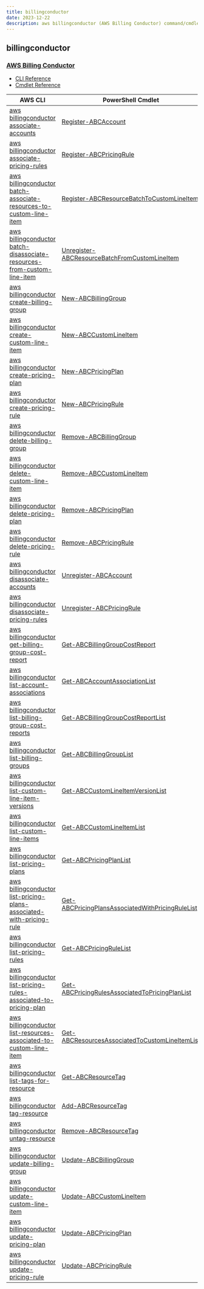 ```yaml
---
title: billingconductor
date: 2023-12-22
description: aws billingconductor (AWS Billing Conductor) command/cmdlet list.
---
```


## billingconductor

### [AWS Billing Conductor](https://aws.amazon.com/aws-cost-management/aws-billing-conductor/)

* [CLI Reference](https://awscli.amazonaws.com/v2/documentation/api/latest/reference/billingconductor/index.html)
* [Cmdlet Reference](https://docs.aws.amazon.com/powershell/latest/reference/items/BillingConductor_cmdlets.html)

|AWS CLI|PowerShell Cmdlet|
|----|----|
|[aws billingconductor associate-accounts](https://awscli.amazonaws.com/v2/documentation/api/latest/reference/billingconductor/associate-accounts.html)|[Register-ABCAccount](https://docs.aws.amazon.com/powershell/latest/reference/items/Register-ABCAccount.html)|
|[aws billingconductor associate-pricing-rules](https://awscli.amazonaws.com/v2/documentation/api/latest/reference/billingconductor/associate-pricing-rules.html)|[Register-ABCPricingRule](https://docs.aws.amazon.com/powershell/latest/reference/items/Register-ABCPricingRule.html)|
|[aws billingconductor batch-associate-resources-to-custom-line-item](https://awscli.amazonaws.com/v2/documentation/api/latest/reference/billingconductor/batch-associate-resources-to-custom-line-item.html)|[Register-ABCResourceBatchToCustomLineItem](https://docs.aws.amazon.com/powershell/latest/reference/items/Register-ABCResourceBatchToCustomLineItem.html)|
|[aws billingconductor batch-disassociate-resources-from-custom-line-item](https://awscli.amazonaws.com/v2/documentation/api/latest/reference/billingconductor/batch-disassociate-resources-from-custom-line-item.html)|[Unregister-ABCResourceBatchFromCustomLineItem](https://docs.aws.amazon.com/powershell/latest/reference/items/Unregister-ABCResourceBatchFromCustomLineItem.html)|
|[aws billingconductor create-billing-group](https://awscli.amazonaws.com/v2/documentation/api/latest/reference/billingconductor/create-billing-group.html)|[New-ABCBillingGroup](https://docs.aws.amazon.com/powershell/latest/reference/items/New-ABCBillingGroup.html)|
|[aws billingconductor create-custom-line-item](https://awscli.amazonaws.com/v2/documentation/api/latest/reference/billingconductor/create-custom-line-item.html)|[New-ABCCustomLineItem](https://docs.aws.amazon.com/powershell/latest/reference/items/New-ABCCustomLineItem.html)|
|[aws billingconductor create-pricing-plan](https://awscli.amazonaws.com/v2/documentation/api/latest/reference/billingconductor/create-pricing-plan.html)|[New-ABCPricingPlan](https://docs.aws.amazon.com/powershell/latest/reference/items/New-ABCPricingPlan.html)|
|[aws billingconductor create-pricing-rule](https://awscli.amazonaws.com/v2/documentation/api/latest/reference/billingconductor/create-pricing-rule.html)|[New-ABCPricingRule](https://docs.aws.amazon.com/powershell/latest/reference/items/New-ABCPricingRule.html)|
|[aws billingconductor delete-billing-group](https://awscli.amazonaws.com/v2/documentation/api/latest/reference/billingconductor/delete-billing-group.html)|[Remove-ABCBillingGroup](https://docs.aws.amazon.com/powershell/latest/reference/items/Remove-ABCBillingGroup.html)|
|[aws billingconductor delete-custom-line-item](https://awscli.amazonaws.com/v2/documentation/api/latest/reference/billingconductor/delete-custom-line-item.html)|[Remove-ABCCustomLineItem](https://docs.aws.amazon.com/powershell/latest/reference/items/Remove-ABCCustomLineItem.html)|
|[aws billingconductor delete-pricing-plan](https://awscli.amazonaws.com/v2/documentation/api/latest/reference/billingconductor/delete-pricing-plan.html)|[Remove-ABCPricingPlan](https://docs.aws.amazon.com/powershell/latest/reference/items/Remove-ABCPricingPlan.html)|
|[aws billingconductor delete-pricing-rule](https://awscli.amazonaws.com/v2/documentation/api/latest/reference/billingconductor/delete-pricing-rule.html)|[Remove-ABCPricingRule](https://docs.aws.amazon.com/powershell/latest/reference/items/Remove-ABCPricingRule.html)|
|[aws billingconductor disassociate-accounts](https://awscli.amazonaws.com/v2/documentation/api/latest/reference/billingconductor/disassociate-accounts.html)|[Unregister-ABCAccount](https://docs.aws.amazon.com/powershell/latest/reference/items/Unregister-ABCAccount.html)|
|[aws billingconductor disassociate-pricing-rules](https://awscli.amazonaws.com/v2/documentation/api/latest/reference/billingconductor/disassociate-pricing-rules.html)|[Unregister-ABCPricingRule](https://docs.aws.amazon.com/powershell/latest/reference/items/Unregister-ABCPricingRule.html)|
|[aws billingconductor get-billing-group-cost-report](https://awscli.amazonaws.com/v2/documentation/api/latest/reference/billingconductor/get-billing-group-cost-report.html)|[Get-ABCBillingGroupCostReport](https://docs.aws.amazon.com/powershell/latest/reference/items/Get-ABCBillingGroupCostReport.html)|
|[aws billingconductor list-account-associations](https://awscli.amazonaws.com/v2/documentation/api/latest/reference/billingconductor/list-account-associations.html)|[Get-ABCAccountAssociationList](https://docs.aws.amazon.com/powershell/latest/reference/items/Get-ABCAccountAssociationList.html)|
|[aws billingconductor list-billing-group-cost-reports](https://awscli.amazonaws.com/v2/documentation/api/latest/reference/billingconductor/list-billing-group-cost-reports.html)|[Get-ABCBillingGroupCostReportList](https://docs.aws.amazon.com/powershell/latest/reference/items/Get-ABCBillingGroupCostReportList.html)|
|[aws billingconductor list-billing-groups](https://awscli.amazonaws.com/v2/documentation/api/latest/reference/billingconductor/list-billing-groups.html)|[Get-ABCBillingGroupList](https://docs.aws.amazon.com/powershell/latest/reference/items/Get-ABCBillingGroupList.html)|
|[aws billingconductor list-custom-line-item-versions](https://awscli.amazonaws.com/v2/documentation/api/latest/reference/billingconductor/list-custom-line-item-versions.html)|[Get-ABCCustomLineItemVersionList](https://docs.aws.amazon.com/powershell/latest/reference/items/Get-ABCCustomLineItemVersionList.html)|
|[aws billingconductor list-custom-line-items](https://awscli.amazonaws.com/v2/documentation/api/latest/reference/billingconductor/list-custom-line-items.html)|[Get-ABCCustomLineItemList](https://docs.aws.amazon.com/powershell/latest/reference/items/Get-ABCCustomLineItemList.html)|
|[aws billingconductor list-pricing-plans](https://awscli.amazonaws.com/v2/documentation/api/latest/reference/billingconductor/list-pricing-plans.html)|[Get-ABCPricingPlanList](https://docs.aws.amazon.com/powershell/latest/reference/items/Get-ABCPricingPlanList.html)|
|[aws billingconductor list-pricing-plans-associated-with-pricing-rule](https://awscli.amazonaws.com/v2/documentation/api/latest/reference/billingconductor/list-pricing-plans-associated-with-pricing-rule.html)|[Get-ABCPricingPlansAssociatedWithPricingRuleList](https://docs.aws.amazon.com/powershell/latest/reference/items/Get-ABCPricingPlansAssociatedWithPricingRuleList.html)|
|[aws billingconductor list-pricing-rules](https://awscli.amazonaws.com/v2/documentation/api/latest/reference/billingconductor/list-pricing-rules.html)|[Get-ABCPricingRuleList](https://docs.aws.amazon.com/powershell/latest/reference/items/Get-ABCPricingRuleList.html)|
|[aws billingconductor list-pricing-rules-associated-to-pricing-plan](https://awscli.amazonaws.com/v2/documentation/api/latest/reference/billingconductor/list-pricing-rules-associated-to-pricing-plan.html)|[Get-ABCPricingRulesAssociatedToPricingPlanList](https://docs.aws.amazon.com/powershell/latest/reference/items/Get-ABCPricingRulesAssociatedToPricingPlanList.html)|
|[aws billingconductor list-resources-associated-to-custom-line-item](https://awscli.amazonaws.com/v2/documentation/api/latest/reference/billingconductor/list-resources-associated-to-custom-line-item.html)|[Get-ABCResourcesAssociatedToCustomLineItemList](https://docs.aws.amazon.com/powershell/latest/reference/items/Get-ABCResourcesAssociatedToCustomLineItemList.html)|
|[aws billingconductor list-tags-for-resource](https://awscli.amazonaws.com/v2/documentation/api/latest/reference/billingconductor/list-tags-for-resource.html)|[Get-ABCResourceTag](https://docs.aws.amazon.com/powershell/latest/reference/items/Get-ABCResourceTag.html)|
|[aws billingconductor tag-resource](https://awscli.amazonaws.com/v2/documentation/api/latest/reference/billingconductor/tag-resource.html)|[Add-ABCResourceTag](https://docs.aws.amazon.com/powershell/latest/reference/items/Add-ABCResourceTag.html)|
|[aws billingconductor untag-resource](https://awscli.amazonaws.com/v2/documentation/api/latest/reference/billingconductor/untag-resource.html)|[Remove-ABCResourceTag](https://docs.aws.amazon.com/powershell/latest/reference/items/Remove-ABCResourceTag.html)|
|[aws billingconductor update-billing-group](https://awscli.amazonaws.com/v2/documentation/api/latest/reference/billingconductor/update-billing-group.html)|[Update-ABCBillingGroup](https://docs.aws.amazon.com/powershell/latest/reference/items/Update-ABCBillingGroup.html)|
|[aws billingconductor update-custom-line-item](https://awscli.amazonaws.com/v2/documentation/api/latest/reference/billingconductor/update-custom-line-item.html)|[Update-ABCCustomLineItem](https://docs.aws.amazon.com/powershell/latest/reference/items/Update-ABCCustomLineItem.html)|
|[aws billingconductor update-pricing-plan](https://awscli.amazonaws.com/v2/documentation/api/latest/reference/billingconductor/update-pricing-plan.html)|[Update-ABCPricingPlan](https://docs.aws.amazon.com/powershell/latest/reference/items/Update-ABCPricingPlan.html)|
|[aws billingconductor update-pricing-rule](https://awscli.amazonaws.com/v2/documentation/api/latest/reference/billingconductor/update-pricing-rule.html)|[Update-ABCPricingRule](https://docs.aws.amazon.com/powershell/latest/reference/items/Update-ABCPricingRule.html)|

